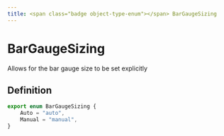```yaml
---
title: <span class="badge object-type-enum"></span> BarGaugeSizing
---
```

# <span class="badge object-type-enum"></span> BarGaugeSizing

Allows for the bar gauge size to be set explicitly

## Definition

```typescript
export enum BarGaugeSizing {
	Auto = "auto",
	Manual = "manual",
}

```
